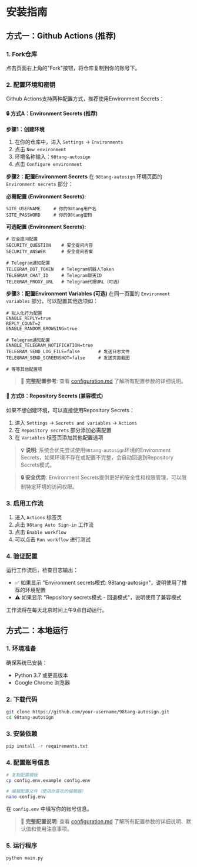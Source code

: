# 安装指南

## 方式一：Github Actions (推荐)

### 1. Fork仓库
点击页面右上角的"Fork"按钮，将仓库复制到你的账号下。

### 2. 配置环境和密钥

Github Actions支持两种配置方式，推荐使用Environment Secrets：

#### 🔒 方式A：Environment Secrets (推荐)

**步骤1：创建环境**
1. 在你的仓库中，进入 `Settings` → `Environments`
2. 点击 `New environment`
3. 环境名称输入：`98tang-autosign`
4. 点击 `Configure environment`

**步骤2：配置Environment Secrets**
在 `98tang-autosign` 环境页面的 `Environment secrets` 部分：

**必需配置 (Environment Secrets):**
```
SITE_USERNAME     # 你的98tang用户名
SITE_PASSWORD     # 你的98tang密码
```

**可选配置 (Environment Secrets):**
```
# 安全提问配置
SECURITY_QUESTION    # 安全提问内容
SECURITY_ANSWER      # 安全提问答案

# Telegram通知配置
TELEGRAM_BOT_TOKEN   # Telegram机器人Token
TELEGRAM_CHAT_ID     # Telegram聊天ID
TELEGRAM_PROXY_URL   # Telegram代理URL（可选）
```

**步骤3：配置Environment Variables (可选)**
在同一页面的 `Environment variables` 部分，可以配置其他选项如：
```
# 拟人化行为配置
ENABLE_REPLY=true
REPLY_COUNT=2
ENABLE_RANDOM_BROWSING=true

# Telegram通知配置
ENABLE_TELEGRAM_NOTIFICATION=true
TELEGRAM_SEND_LOG_FILE=false       # 发送日志文件
TELEGRAM_SEND_SCREENSHOT=false     # 发送页面截图

# 等等其他配置项
```

> 📖 **完整配置参考**: 查看 [configuration.md](configuration.md) 了解所有配置参数的详细说明。

#### 🔧 方式B：Repository Secrets (兼容模式)

如果不想创建环境，可以直接使用Repository Secrets：

1. 进入 `Settings` → `Secrets and variables` → `Actions`
2. 在 `Repository secrets` 部分添加必需配置
3. 在 `Variables` 标签页添加其他配置选项

> **💡 说明**: 系统会优先尝试使用`98tang-autosign`环境的Environment Secrets，如果环境不存在或配置不完整，会自动回退到Repository Secrets模式。

> **🔒 安全优势**: Environment Secrets提供更好的安全性和权限管理，可以限制特定环境的访问权限。

### 3. 启用工作流
1. 进入 `Actions` 标签页
2. 点击 `98tang Auto Sign-in` 工作流
3. 点击 `Enable workflow`
4. 可以点击 `Run workflow` 进行测试

### 4. 验证配置
运行工作流后，检查日志输出：
- ✅ 如果显示 "Environment secrets模式: 98tang-autosign"，说明使用了推荐的环境配置
- ⚠️ 如果显示 "Repository secrets模式 - 回退模式"，说明使用了兼容模式

工作流将在每天北京时间上午9点自动运行。

## 方式二：本地运行

### 1. 环境准备
确保系统已安装：
- Python 3.7 或更高版本
- Google Chrome 浏览器

### 2. 下载代码
```bash
git clone https://github.com/your-username/98tang-autosign.git
cd 98tang-autosign
```

### 3. 安装依赖
```bash
pip install -r requirements.txt
```

### 4. 配置账号信息
```bash
# 复制配置模板
cp config.env.example config.env

# 编辑配置文件（使用你喜欢的编辑器）
nano config.env
```

在 `config.env` 中填写你的账号信息。

> 📖 **完整配置说明**: 查看 [configuration.md](configuration.md) 了解所有配置参数的详细说明、默认值和使用注意事项。

### 5. 运行程序
```bash
python main.py
```
